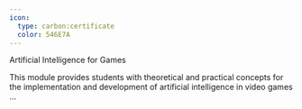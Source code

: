 ```yaml
---
icon:
  type: carbon:certificate
  color: 546E7A
---
```

Artificial Intelligence for Games

This module provides students with theoretical and practical concepts for the implementation and development of artificial intelligence in video games ... 
